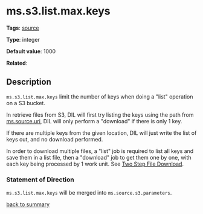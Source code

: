 # ms.s3.list.max.keys

**Tags**: 
[source](categories.md#source-properties)

**Type**: integer

**Default value**: 1000

**Related**:

## Description

`ms.s3.list.max.keys` limit the number of keys when doing a "list" operation
on a S3 bucket. 

In retrieve files from S3, DIL will first try listing the keys using the path
from [ms.source.uri](ms.source.uri.md),
DIL will only perform a "download" if there is only 1 key. 

If there are multiple keys from the given location, DIL will just write the
list of keys out, and no download performed.

In order to download multiple files, a "list" job is required to list all 
keys and save them in a list file, then a "download" job to get them one by one,
with each key being processed by 1 work unit. 
See [Two Step File Download](https://github.com/linkedin/data-integration-library/blob/master/docs/patterns/two-step-file-download-pattern.md).  

### Statement of Direction

`ms.s3.list.max.keys` will be merged into `ms.source.s3.parameters`.
  
[back to summary](summary.md#mss3listmaxkeys)